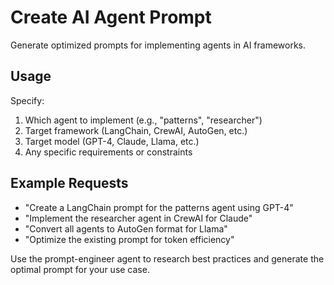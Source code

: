 # Create AI Agent Prompt

Generate optimized prompts for implementing agents in AI frameworks.

## Usage
Specify:
1. Which agent to implement (e.g., "patterns", "researcher")
2. Target framework (LangChain, CrewAI, AutoGen, etc.)
3. Target model (GPT-4, Claude, Llama, etc.)
4. Any specific requirements or constraints

## Example Requests
- "Create a LangChain prompt for the patterns agent using GPT-4"
- "Implement the researcher agent in CrewAI for Claude"
- "Convert all agents to AutoGen format for Llama"
- "Optimize the existing prompt for token efficiency"

Use the prompt-engineer agent to research best practices and generate the optimal prompt for your use case.